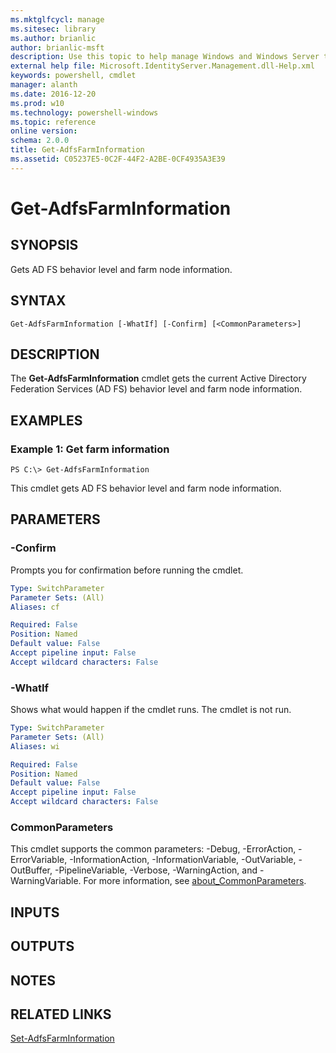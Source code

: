 ```yaml
---
ms.mktglfcycl: manage
ms.sitesec: library
ms.author: brianlic
author: brianlic-msft
description: Use this topic to help manage Windows and Windows Server technologies with Windows PowerShell.
external help file: Microsoft.IdentityServer.Management.dll-Help.xml
keywords: powershell, cmdlet
manager: alanth
ms.date: 2016-12-20
ms.prod: w10
ms.technology: powershell-windows
ms.topic: reference
online version: 
schema: 2.0.0
title: Get-AdfsFarmInformation
ms.assetid: C05237E5-0C2F-44F2-A2BE-0CF4935A3E39
---
```


# Get-AdfsFarmInformation

## SYNOPSIS
Gets AD FS behavior level and farm node information.

## SYNTAX

```
Get-AdfsFarmInformation [-WhatIf] [-Confirm] [<CommonParameters>]
```

## DESCRIPTION
The **Get-AdfsFarmInformation** cmdlet gets the current Active Directory Federation Services (AD FS) behavior level and farm node information.

## EXAMPLES

### Example 1: Get farm information
```
PS C:\> Get-AdfsFarmInformation
```

This cmdlet gets AD FS behavior level and farm node information.

## PARAMETERS

### -Confirm
Prompts you for confirmation before running the cmdlet.

```yaml
Type: SwitchParameter
Parameter Sets: (All)
Aliases: cf

Required: False
Position: Named
Default value: False
Accept pipeline input: False
Accept wildcard characters: False
```

### -WhatIf
Shows what would happen if the cmdlet runs.
The cmdlet is not run.

```yaml
Type: SwitchParameter
Parameter Sets: (All)
Aliases: wi

Required: False
Position: Named
Default value: False
Accept pipeline input: False
Accept wildcard characters: False
```

### CommonParameters
This cmdlet supports the common parameters: -Debug, -ErrorAction, -ErrorVariable, -InformationAction, -InformationVariable, -OutVariable, -OutBuffer, -PipelineVariable, -Verbose, -WarningAction, and -WarningVariable. For more information, see [about_CommonParameters](http://go.microsoft.com/fwlink/?LinkID=113216).

## INPUTS

## OUTPUTS

## NOTES

## RELATED LINKS

[Set-AdfsFarmInformation](./Set-AdfsFarmInformation.md)

